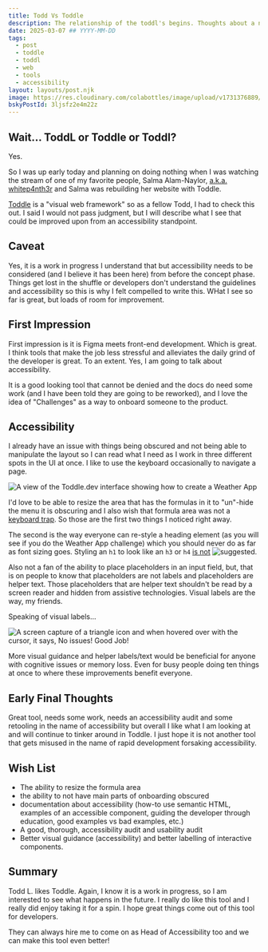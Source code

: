 ```yaml
---
title: Todd Vs Toddle
description: The relationship of the toddl's begins. Thoughts about a new development tool and accessibility.
date: 2025-03-07 ## YYYY-MM-DD
tags:
  - post
  - toddle
  - toddl
  - web
  - tools
  - accessibility
layout: layouts/post.njk
image: https://res.cloudinary.com/colabottles/image/upload/v1731376889/todd-social-card-toddle.png
bskyPostId: 3ljsfz2e4m22z
---
```


## Wait&hellip; ToddL or Toddle or Toddl&quest;

Yes.

So I was up early today and planning on doing nothing when I was watching the stream of one of my favorite people, Salma Alam-Naylor, [a.k.a. whitep4nth3r](https://twitch.tv/whitep4nth3r) and Salma was rebuilding her website with Toddle.

[Toddle](https://toddle.dev) is a "visual web framework" so as a fellow Todd, I had to check this out. I said I would not pass judgment, but I will describe what I see that could be improved upon from an accessibility standpoint.

## Caveat

Yes, it is a work in progress I understand that but accessibility needs to be considered (and I believe it has been here) from before the concept phase. Things get lost in the shuffle or developers don't understand the guidelines and accessibility so this is why I felt compelled to write this. WHat I see so far is great, but loads of room for improvement.

## First Impression

First impression is it is Figma meets front-end development. Which is great. I think tools that make the job less stressful and alleviates the daily grind of the developer is great. To an extent. Yes, I am going to talk about accessibility.

It is a good looking tool that cannot be denied and the docs do need some work (and I have been told they are going to be reworked), and I love the idea of "Challenges" as a way to onboard someone to the product.

## Accessibility

I already have an issue with things being obscured and not being able to manipulate the layout so I can read what I need as I work in three different spots in the UI at once. I like to use the keyboard occasionally to navigate a page.

![A view of the Toddle.dev interface showing how to create a Weather App](https://res.cloudinary.com/colabottles/image/upload/v1741357094/toddle1.png)

I'd love to be able to resize the area that has the formulas in it to "un"-hide the menu it is obscuring and I also wish that formula area was not a [keyboard trap](https://www.w3.org/TR/WCAG22/#no-keyboard-trap). So those are the first two things I noticed right away.

The second is the way everyone can re-style a heading element (as you will see if you do the Weather App challenge) which you should never do as far as font sizing goes. Styling an `h1` to look like an `h3` or `h4` [is not](https://www.w3.org/TR/WCAG22/#info-and-relationships) ![suggested](https://www.w3.org/TR/WCAG22/#section-headings).

Also not a fan of the ability to place placeholders in an input field, but, that is on people to know that placeholders are not labels and placeholders are helper text. Those placeholders that are helper text shouldn't be read by a screen reader and hidden from assistive technologies. Visual labels are the way, my friends.

Speaking of visual labels...

![A screen capture of a triangle icon and when hovered over with the cursor, it says, No issues! Good Job!](https://res.cloudinary.com/colabottles/image/upload/v1741360583/huh.png)

More visual guidance and helper labels/text would be beneficial for anyone with cognitive issues or memory loss. Even for busy people doing ten things at once to where these improvements benefit everyone.

## Early Final Thoughts

Great tool, needs some work, needs an accessibility audit and some retooling in the name of accessibility but overall I like what I am looking at and will continue to tinker around in Toddle. I just hope it is not another tool that gets misused in the name of rapid development forsaking accessibility.

## Wish List

- The ability to resize the formula area
- the ability to not have main parts of onboarding obscured
- documentation about accessibility (how-to use semantic HTML, examples of an accessible component, guiding the developer through education, good examples vs bad examples, etc.)
- A good, thorough, accessibility audit and usability audit
- Better visual guidance (accessibility) and better labelling of interactive components.

## Summary

Todd L. likes Toddle. Again, I know it is a work in progress, so I am interested to see what happens in the future. I really do like this tool and I really did enjoy taking it for a spin. I hope great things come out of this tool for developers.

They can always hire me to come on as Head of Accessibility too and we can make this tool even better!